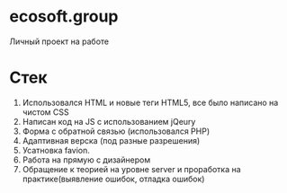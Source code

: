 # ecosoft.group

Личный проект на работе

# Стек
1. Использовался HTML и новые теги HTML5, все было написано на чистом CSS
2. Написан код на JS с использованием jQeury
3. Форма с обратной связью (использовался PHP)
4. Адаптивная верска (под разные разрешения)
5. Усатновка favion.
6. Работа на прямую с дизайнером
7. Обращение к теорией на уровне server и проработка на практике(выявление ошибок, отладка ошибок)
